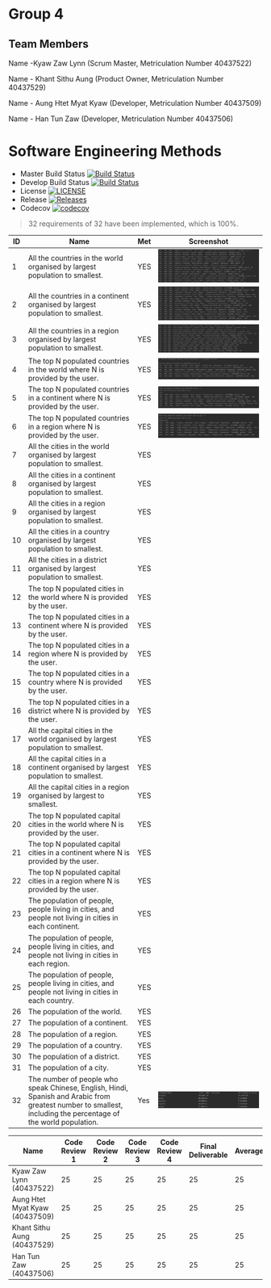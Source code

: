  
# Group 4

## Team Members

Name -Kyaw Zaw Lynn (Scrum Master, Metriculation Number 40437522)

Name - Khant Sithu Aung (Product Owner, Metriculation Number 40437529)

Name - Aung Htet Myat Kyaw (Developer, Metriculation Number 40437509)

Name - Han Tun Zaw (Developer, Metriculation Number 40437506)

# Software Engineering Methods

- Master Build Status [![Build Status](https://travis-ci.org/DevOpsGp4/DevOps4.svg?branch=master)](https://travis-ci.org/DevOpsGp4/DevOps4)
- Develop Build Status [![Build Status](https://travis-ci.org/DevOpsGp4/DevOps4.svg?branch=master)](https://travis-ci.org/DevOpsGp4/DevOps4)
- License [![LICENSE](https://img.shields.io/github/license/DevOpsGp4/DevOps4.svg?style=flat-square)](https://img.shields.io/github/license/DevOpsGp4/DevOps4)
- Release [![Releases](https://img.shields.io/github/release/DevOpsGp4/DevOps4/all.svg?style=flat-square)](https://github.com/DevOpsGp4/DevOps4/releases)
- Codecov [![codecov](https://codecov.io/gh/DevOpsGp4/DevOps4/branch/master/graph/badge.svg)](https://codecov.io/gh/DevOpsGp4/DevOps4)

> 32 requirements of 32 have been implemented, which is 100%.
 
| ID | Name | Met | Screenshot |
| --- | --- | --- | --- |
| 1 | All the countries in the world organised by largest population to smallest. | YES | ![alt text](https://github.com/DevOpsGp4/DevOps4/blob/master/images/1.PNG) |
| 2 | All the countries in a continent organised by largest population to smallest. | YES | ![alt text](https://github.com/DevOpsGp4/DevOps4/blob/master/images/2.PNG)|
| 3 | All the countries in a region organised by largest population to smallest. | YES | ![alt text](https://github.com/DevOpsGp4/DevOps4/blob/master/images/3.PNG) |
| 4 | The top N populated countries in the world where N is provided by the user. | YES  | ![alt text](https://github.com/DevOpsGp4/DevOps4/blob/master/images/4.PNG)  |
| 5 | The top N populated countries in a continent where N is provided by the user. | YES  | ![alt text](https://github.com/DevOpsGp4/DevOps4/blob/master/images/5.PNG) |
| 6 | The top N populated countries in a region where N is provided by the user. | YES  | ![alt text](https://github.com/DevOpsGp4/DevOps4/blob/master/images/6.PNG)  |
| 7 | All the cities in the world organised by largest population to smallest. | YES  |  |
| 8 | All the cities in a continent organised by largest population to smallest. | YES  |  |
| 9 | All the cities in a region organised by largest population to smallest. | YES  |  |
| 10 | All the cities in a country organised by largest population to smallest. | YES  |  |
| 11 | All the cities in a district organised by largest population to smallest. | YES  |  |
| 12 | The top N populated cities in the world where N is provided by the user. | YES  |  |
| 13 | The top N populated cities in a continent where N is provided by the user. | YES |  |
| 14 | The top N populated cities in a region where N is provided by the user. | YES  |  |
| 15 | The top N populated cities in a country where N is provided by the user. | YES  |  |
| 16 | The top N populated cities in a district where N is provided by the user. | YES  |  |
| 17 | All the capital cities in the world organised by largest population to smallest. | YES |  |
| 18 | All the capital cities in a continent organised by largest population to smallest. | YES |  |
| 19 | All the capital cities in a region organised by largest to smallest. | YES |  |
| 20 | The top N populated capital cities in the world where N is provided by the user. | YES |  |
| 21 | The top N populated capital cities in a continent where N is provided by the user. | YES |  |
| 22 | The top N populated capital cities in a region where N is provided by the user. | YES |  |
| 23 | The population of people, people living in cities, and people not living in cities in each continent. | YES |  |
| 24 | The population of people, people living in cities, and people not living in cities in each region. | YES  |  |
| 25 | The population of people, people living in cities, and people not living in cities in each country. | YES |  |
| 26 | The population of the world. | YES  |  |
| 27 | The population of a continent. | YES |  |
| 28 | The population of a region. | YES  |  |
| 29 | The population of a country. | YES  |  |
| 30 | The population of a district. | YES |  |
| 31 | The population of a city. | YES  | |
| 32 | The number of people who speak Chinese, English, Hindi, Spanish and Arabic from greatest number to smallest, including the percentage of the world population. | Yes | ![alt text](https://github.com/DevOpsGp4/DevOps4/blob/master/images/32.PNG)  |


| Name | Code Review 1 | Code Review 2 | Code Review 3 | Code Review 4 | Final Deliverable | Average |
|------|---------------|---------------|---------------|---------------|-------------------|-------|
| Kyaw Zaw Lynn (40437522) | 25 | 25 | 25 | 25 | 25 | 25 |
| Aung Htet Myat Kyaw (40437509) | 25 | 25 | 25 | 25 | 25 | 25 |
| Khant Sithu Aung (40437529) | 25 | 25 | 25 | 25 | 25 | 25 |
| Han Tun Zaw (40437506) | 25 | 25 | 25| 25 | 25 | 25 |
